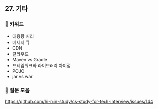 ## 27. 기타
### 📍 키워드

- 대용량 처리
- 메세지 큐
- CDN
- 클라우드
- Maven vs Gradle
- 프레임워크와 라이브러리 차이점
- POJO
- jar vs war

### 📍 질문 모음
https://github.com/hi-min-study/cs-study-for-tech-interview/issues/144